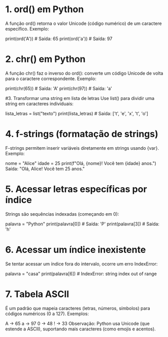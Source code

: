 # 1. ord() em Python
A função ord() retorna o valor Unicode (código numérico) de um caractere específico.
Exemplo:

print(ord('A'))  # Saída: 65
print(ord('a'))  # Saída: 97


# 2. chr() em Python
A função chr() faz o inverso do ord(): converte um código Unicode de volta para o caractere correspondente.
Exemplo:

print(chr(65))  # Saída: 'A'
print(chr(97))  # Saída: 'a'


#3. Transformar uma string em lista de letras
Use list() para dividir uma string em caracteres individuais:

lista_letras = list("texto")
print(lista_letras)  # Saída: ['t', 'e', 'x', 't', 'o']


# 4. f-strings (formatação de strings)
F-strings permitem inserir variáveis diretamente em strings usando {var}.
Exemplo:


nome = "Alice"
idade = 25
print(f"Olá, {nome}! Você tem {idade} anos.")  
 Saída: "Olá, Alice! Você tem 25 anos."


# 5. Acessar letras específicas por índice
 Strings são sequências indexadas (começando em 0):

palavra = "Python"
print(palavra[0])  # Saída: 'P'
print(palavra[3])  # Saída: 'h'
# 6. Acessar um índice inexistente
 Se tentar acessar um índice fora do intervalo, ocorre um erro IndexError:

palavra = "casa"
print(palavra[6])  # IndexError: string index out of range


# 7. Tabela ASCII
 É um padrão que mapeia caracteres (letras, números, símbolos) para códigos numéricos (0 a 127).
 Exemplos:

A → 65
a → 97
0 → 48
! → 33
Observação: Python usa Unicode (que estende a ASCII), suportando mais caracteres (como emojis e acentos).
